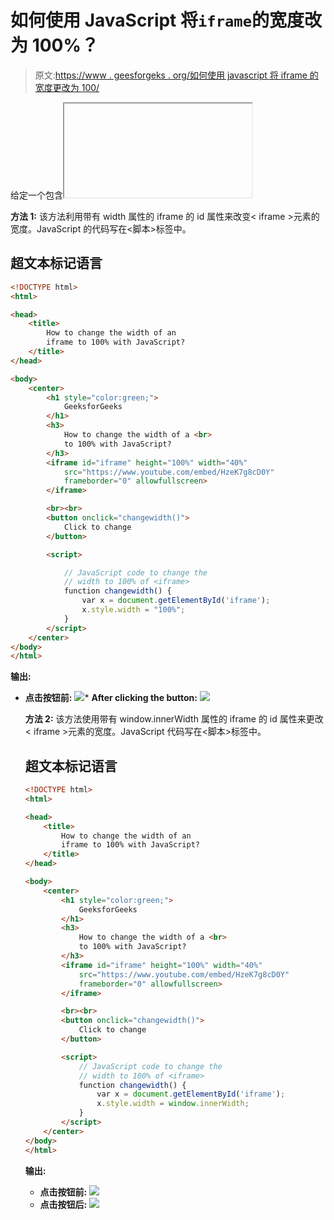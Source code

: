 # 如何使用 JavaScript 将`iframe`的宽度改为 100%？

> 原文:[https://www . geesforgeks . org/如何使用 javascript 将 iframe 的宽度更改为 100/](https://www.geeksforgeeks.org/how-to-change-the-width-of-an-iframe-to-100-using-javascript/)

给定一个包含<iframe>元素的 HTML 文档，任务是在 JavaScript 的帮助下将<iframe>元素的宽度更改为 100%。有两种方法可以改变 iframe 的宽度，讨论如下:</iframe>

**方法 1:** 该方法利用带有 width 属性的 iframe 的 id 属性来改变< iframe >元素的宽度。JavaScript 的代码写在<脚本>标签中。

## 超文本标记语言

```html
<!DOCTYPE html>
<html> 

<head> 
    <title> 
        How to change the width of an 
        iframe to 100% with JavaScript? 
    </title> 
</head> 

<body> 
    <center>
        <h1 style="color:green;"> 
            GeeksforGeeks  
        </h1> 
        <h3> 
            How to change the width of a <br>
            to 100% with JavaScript? 
        </h3> 
        <iframe id="iframe" height="100%" width="40%"
            src="https://www.youtube.com/embed/HzeK7g8cD0Y"
            frameborder="0" allowfullscreen> 
        </iframe>

        <br><br> 
        <button onclick="changewidth()"> 
            Click to change 
        </button> 

        <script> 

            // JavaScript code to change the 
            // width to 100% of <iframe> 
            function changewidth() { 
                var x = document.getElementById('iframe'); 
                x.style.width = "100%"; 
            } 
        </script> 
    </center>
</body>  
</html>
```

**输出:**

*   **点击按钮前:**
    ![](img/7942d377919ffebdbb4d76c2287cf33e.png)*   **After clicking the button:**
    ![](img/12aeb7889cbf3aeb35785e1be5d7a7ed.png)

    **方法 2:** 该方法使用带有 window.innerWidth 属性的 iframe 的 id 属性来更改< iframe >元素的宽度。JavaScript 代码写在<脚本>标签中。

    ## 超文本标记语言

    ```html
    <!DOCTYPE html>
    <html> 

    <head> 
        <title> 
            How to change the width of an 
            iframe to 100% with JavaScript? 
        </title> 
    </head> 

    <body> 
        <center>
            <h1 style="color:green;"> 
                GeeksforGeeks  
            </h1> 
            <h3> 
                How to change the width of a <br>
                to 100% with JavaScript? 
            </h3> 
            <iframe id="iframe" height="100%" width="40%"
                src="https://www.youtube.com/embed/HzeK7g8cD0Y"
                frameborder="0" allowfullscreen> 
            </iframe>

            <br><br> 
            <button onclick="changewidth()"> 
                Click to change 
            </button> 

            <script> 
                // JavaScript code to change the 
                // width to 100% of <iframe> 
                function changewidth() { 
                    var x = document.getElementById('iframe'); 
                    x.style.width = window.innerWidth; 
                } 
            </script> 
        </center>
    </body>  
    </html>
    ```

    **输出:**

    *   **点击按钮前:**
        ![](img/95c3dcaa4c57b57f02c1572b9de6a6a2.png)
    *   **点击按钮后:**
        ![](img/c220b231d7d8ec1390cc47220195ac86.png)